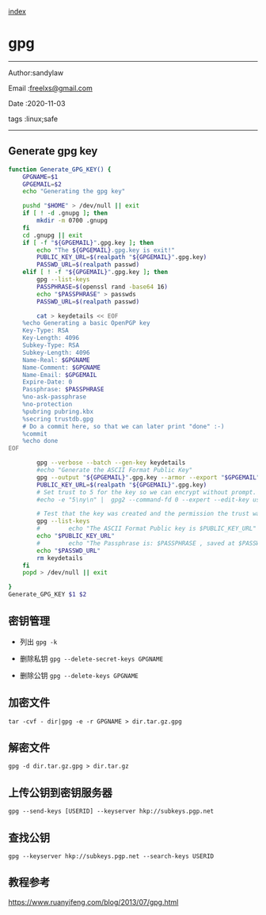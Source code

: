 
[index](./index.md)

# gpg 

---

Author:sandylaw 

Email :freelxs@gmail.com

Date  :2020-11-03

tags  :linux;safe 

---

## Generate gpg key

```bash
function Generate_GPG_KEY() {
    GPGNAME=$1
    GPGEMAIL=$2
    echo "Generating the gpg key"

    pushd "$HOME" > /dev/null || exit
    if [ ! -d .gnupg ]; then
        mkdir -m 0700 .gnupg
    fi
    cd .gnupg || exit
    if [ -f "${GPGEMAIL}".gpg.key ]; then
        echo "The ${GPGEMAIL}.gpg.key is exit!"
        PUBLIC_KEY_URL=$(realpath "${GPGEMAIL}".gpg.key)
        PASSWD_URL=$(realpath passwd)
    elif [ ! -f "${GPGEMAIL}".gpg.key ]; then
        gpg --list-keys
        PASSPHRASE=$(openssl rand -base64 16)
        echo "$PASSPHRASE" > passwds
        PASSWD_URL=$(realpath passwd)

        cat > keydetails << EOF
    %echo Generating a basic OpenPGP key
    Key-Type: RSA
    Key-Length: 4096
    Subkey-Type: RSA
    Subkey-Length: 4096
    Name-Real: $GPGNAME
    Name-Comment: $GPGNAME
    Name-Email: $GPGEMAIL
    Expire-Date: 0
    Passphrase: $PASSPHRASE
    %no-ask-passphrase
    %no-protection
    %pubring pubring.kbx
    %secring trustdb.gpg
    # Do a commit here, so that we can later print "done" :-)
    %commit
    %echo done
EOF

        gpg --verbose --batch --gen-key keydetails
        #echo "Generate the ASCII Format Public Key"
        gpg --output "${GPGEMAIL}".gpg.key --armor --export "$GPGEMAIL"
        PUBLIC_KEY_URL=$(realpath "${GPGEMAIL}".gpg.key)
        # Set trust to 5 for the key so we can encrypt without prompt.
        #echo -e "5\ny\n" |  gpg2 --command-fd 0 --expert --edit-key user@1.com trust;

        # Test that the key was created and the permission the trust was set.
        gpg --list-keys
        #        echo "The ASCII Format Public key is $PUBLIC_KEY_URL"
        echo "$PUBLIC_KEY_URL"
        #        echo "The Passphrase is: $PASSPHRASE , saved at $PASSWD_URL"
        echo "$PASSWD_URL"
        rm keydetails
    fi
    popd > /dev/null || exit

}
Generate_GPG_KEY $1 $2
```

## 密钥管理

- 列出 `gpg -k`

- 删除私钥 `gpg --delete-secret-keys GPGNAME`

- 删除公钥 `gpg --delete-keys GPGNAME`

## 加密文件

`tar -cvf - dir|gpg -e -r GPGNAME > dir.tar.gz.gpg `

## 解密文件

`gpg -d dir.tar.gz.gpg > dir.tar.gz`

## 上传公钥到密钥服务器

`gpg --send-keys [USERID] --keyserver hkp://subkeys.pgp.net `

## 查找公钥

`gpg --keyserver hkp://subkeys.pgp.net --search-keys USERID`


## 教程参考

https://www.ruanyifeng.com/blog/2013/07/gpg.html
